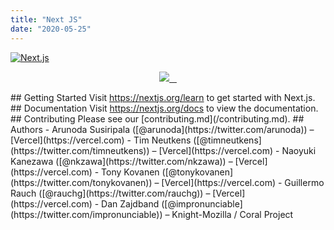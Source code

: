 ```yaml
---
title: "Next JS"
date: "2020-05-25"
---
```


[![Next.js](https://assets.vercel.com/image/upload/v1538361091/repositories/next-js/next-js.png)](https://nextjs.org)

<p align="center">
  <a aria-label="Vercel logo" href="https://vercel.com">
    <img src="https://img.shields.io/badge/MADE%20BY%20Vercel-000000.svg?style=for-the-badge&logo=ZEIT&labelColor=000000&logoWidth=20">
  </a>
  <a aria-label="NPM version" href="https://www.npmjs.com/package/next">
    <img alt="" src="https://img.shields.io/npm/v/next.svg?style=for-the-badge&labelColor=000000">
  </a>
  <a aria-label="License" href="https://github.com/zeit/next.js/blob/canary/license.md">
    <img alt="" src="https://img.shields.io/npm/l/next.svg?style=for-the-badge&labelColor=000000">
  </a>
  <a aria-label="Join the community on GitHub" href="https://github.com/zeit/next.js/discussions">
    <img alt="" src="https://img.shields.io/badge/Join%20the%20community-blueviolet.svg?style=for-the-badge&logo=Next.js&labelColor=000000&logoWidth=20">
  </a>
</p>
## Getting Started
Visit <a aria-label="next.js learn" href="https://nextjs.org/learn">https://nextjs.org/learn</a> to get started with Next.js.
## Documentation
Visit <a aria-label="next.js learn" href="https://nextjs.org/docs">https://nextjs.org/docs</a> to view the documentation.
## Contributing
Please see our [contributing.md](/contributing.md).
## Authors
- Arunoda Susiripala ([@arunoda](https://twitter.com/arunoda)) – [Vercel](https://vercel.com)
- Tim Neutkens ([@timneutkens](https://twitter.com/timneutkens)) – [Vercel](https://vercel.com)
- Naoyuki Kanezawa ([@nkzawa](https://twitter.com/nkzawa)) – [Vercel](https://vercel.com)
- Tony Kovanen ([@tonykovanen](https://twitter.com/tonykovanen)) – [Vercel](https://vercel.com)
- Guillermo Rauch ([@rauchg](https://twitter.com/rauchg)) – [Vercel](https://vercel.com)
- Dan Zajdband ([@impronunciable](https://twitter.com/impronunciable)) – Knight-Mozilla / Coral Project
